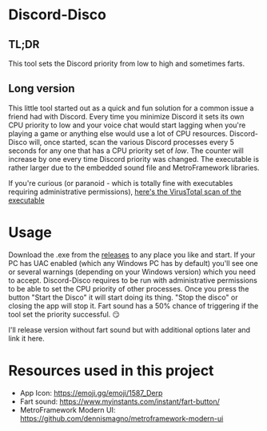 # Discord-Disco
## TL;DR
This tool sets the Discord priority from low to high and sometimes farts.

## Long version
This little tool started out as a quick and fun solution for a common issue a friend had with Discord. 
Every time you minimize Discord it sets its own CPU priority to low and your voice chat would start lagging when you're playing a game or anything else would use a lot of CPU resources.
Discord-Disco will, once started, scan the various Discord processes every 5 seconds for any one that has a CPU priority set of _low_. The counter will increase by one every time Discord priority was changed.
The executable is rather larger due to the embedded sound file and MetroFramework libraries.

If you're curious (or paranoid - which is totally fine with executables requiring administrative permissions), [here's the VirusTotal scan of the executable](https://www.virustotal.com/gui/file/211a1aa70b06c696d52d890e9771bfbff40cc49b4b952fcf5f5d8d76a15a9ac2/detection)

# Usage
Download the .exe from the [releases](https://github.com/tryallthethings/Discord-Disco/releases) to any place you like and start. If your PC has UAC enabled (which any Windows PC has by default) you'll see one or several warnings (depending on your Windows version) which you need to accept. Discord-Disco requires to be run with administrative permissions to be able to set the CPU priority of other processes.
Once you press the button "Start the Disco" it will start doing its thing. "Stop the disco" or closing the app will stop it.
Fart sound has a 50% chance of triggering if the tool set the priority successful. :smirk:

I'll release version without fart sound but with additional options later and link it here.


# Resources used in this project
- App Icon: https://emoji.gg/emoji/1587_Derp
- Fart sound: https://www.myinstants.com/instant/fart-button/
- MetroFramework Modern UI: https://github.com/dennismagno/metroframework-modern-ui
